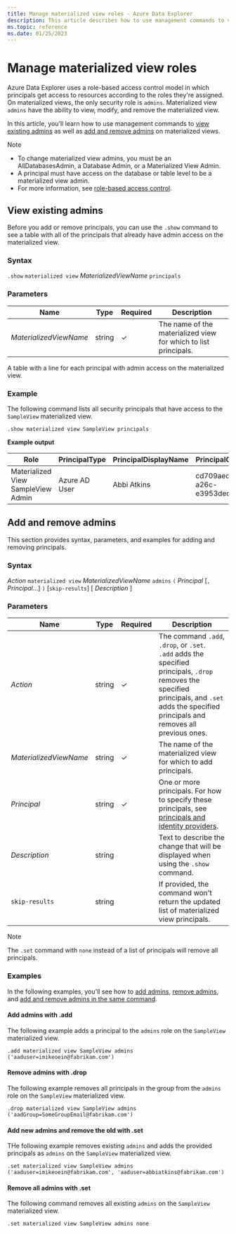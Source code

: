 ```yaml
---
title: Manage materialized view roles - Azure Data Explorer
description: This article describes how to use management commands to view, add, and remove materialized view admins on the materialized view level in Azure Data Explorer.
ms.topic: reference
ms.date: 01/25/2023
---
```


# Manage materialized view roles

Azure Data Explorer uses a role-based access control model in which principals get access to resources according to the roles they're assigned. On materialized views, the only security role is `admins`. Materialized view `admins` have the ability to view, modify, and remove the materialized view.

In this article, you'll learn how to use management commands to [view existing admins](#view-existing-admins) as well as [add and remove admins](#add-and-remove-admins) on materialized views.

> [!NOTE]
>
> * To change materialized view admins, you must be an AllDatabasesAdmin, a Database Admin, or a Materialized View Admin.
> * A principal must have access on the database or table level to be a materialized view admin.
> * For more information, see [role-based access control](access-control/role-based-access-control.md).

## View existing admins

Before you add or remove principals, you can use the `.show` command to see a table with all of the principals that already have admin access on the materialized view.

### Syntax

`.show` `materialized view` *MaterializedViewName* `principals`

### Parameters

|Name|Type|Required|Description|
|--|--|--|--|
| *MaterializedViewName* | string | &check; | The name of the materialized view for which to list principals.|

A table with a line for each principal with admin access on the materialized view.

### Example

The following command lists all security principals that have access to the `SampleView` materialized view.

```kusto
.show materialized view SampleView principals
```

**Example output**

|Role |PrincipalType |PrincipalDisplayName |PrincipalObjectId |PrincipalFQN|
|---|---|---|---|---|
|Materialized View SampleView Admin |Azure AD User |Abbi Atkins |cd709aed-a26c-e3953dec735e |aaduser=abbiatkins@fabrikam.com|

## Add and remove admins

This section provides syntax, parameters, and examples for adding and removing principals.

### Syntax

*Action* `materialized view` *MaterializedViewName* `admins` `(` *Principal* [`,` *Principal*...] `)` [`skip-results`] [ *Description* ]

### Parameters

|Name|Type|Required|Description|
|--|--|--|--|
| *Action* | string | &check; | The command `.add`, `.drop`, or `.set`.<br/>`.add` adds the specified principals, `.drop` removes the specified principals, and `.set` adds the specified principals and removes all previous ones.|
| *MaterializedViewName* | string | &check; | The name of the materialized view for which to add principals.|
| *Principal* | string | &check; | One or more principals. For how to specify these principals, see [principals and identity providers](./access-control/principals-and-identity-providers.md#examples-for-azure-ad-principals).|
| *Description* | string | | Text to describe the change that will be displayed when using the `.show` command.|
| `skip-results` | string | | If provided, the command won't return the updated list of materialized view principals.|

> [!NOTE]
> The `.set` command with `none` instead of a list of principals will remove all principals.

### Examples

In the following examples, you'll see how to [add admins](#add-admins-with-add), [remove admins](#remove-admins-with-drop), and [add and remove admins in the same command](#add-new-admins-and-remove-the-old-with-set).

#### Add admins with .add

The following example adds a principal to the `admins` role on the `SampleView` materialized view.

```kusto
.add materialized view SampleView admins ('aaduser=imikeoein@fabrikam.com')
```

#### Remove admins with .drop

The following example removes all principals in the group from the `admins` role on the `SampleView` materialized view.

```kusto
.drop materialized view SampleView admins ('aadGroup=SomeGroupEmail@fabrikam.com')
```

#### Add new admins and remove the old with .set

THe following example removes existing `admins` and adds the provided principals as `admins` on the `SampleView` materialized view.

```kusto
.set materialized view SampleView admins ('aaduser=imikeoein@fabrikam.com', 'aaduser=abbiatkins@fabrikam.com')
```

#### Remove all admins with .set

The following command removes all existing `admins` on the `SampleView` materialized view.

```kusto
.set materialized view SampleView admins none
```
